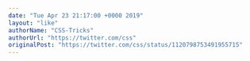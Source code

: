 ```yaml
---
date: "Tue Apr 23 21:17:00 +0000 2019"
layout: "like"
authorName: "CSS-Tricks"
authorUrl: "https://twitter.com/css"
originalPost: "https://twitter.com/css/status/1120798753491955715"
---
```

